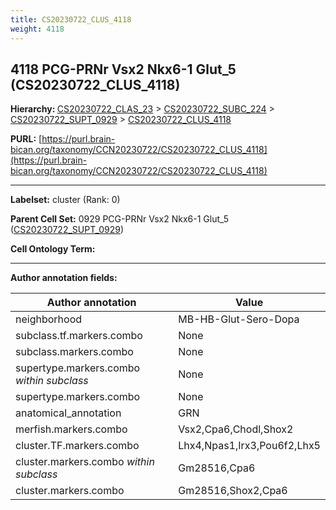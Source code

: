 ```yaml
---
title: CS20230722_CLUS_4118
weight: 4118
---
```

## 4118 PCG-PRNr Vsx2 Nkx6-1 Glut_5 (CS20230722_CLUS_4118)
<b>Hierarchy: </b>
[CS20230722_CLAS_23](../CS20230722_CLAS_23) >
[CS20230722_SUBC_224](../CS20230722_SUBC_224) >
[CS20230722_SUPT_0929](../CS20230722_SUPT_0929) >
[CS20230722_CLUS_4118](../CS20230722_CLUS_4118)

**PURL:** [https://purl.brain-bican.org/taxonomy/CCN20230722/CS20230722_CLUS_4118](https://purl.brain-bican.org/taxonomy/CCN20230722/CS20230722_CLUS_4118)

---


**Labelset:** cluster (Rank: 0)

**Parent Cell Set:** 0929 PCG-PRNr Vsx2 Nkx6-1 Glut_5 ([CS20230722_SUPT_0929](../CS20230722_SUPT_0929))



**Cell Ontology Term:** 

[MARKER GENES.]: #


---

[TRANSFERRED ANNOTATIONS.]: #


[AUTHOR ANNOTATION FIELDS.]: #


**Author annotation fields:**

| Author annotation | Value |
|-------------------|-------|
|neighborhood|MB-HB-Glut-Sero-Dopa|
|subclass.tf.markers.combo|None|
|subclass.markers.combo|None|
|supertype.markers.combo _within subclass_|None|
|supertype.markers.combo|None|
|anatomical_annotation|GRN|
|merfish.markers.combo|Vsx2,Cpa6,Chodl,Shox2|
|cluster.TF.markers.combo|Lhx4,Npas1,Irx3,Pou6f2,Lhx5|
|cluster.markers.combo _within subclass_|Gm28516,Cpa6|
|cluster.markers.combo|Gm28516,Shox2,Cpa6|
